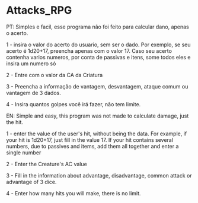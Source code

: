 # Attacks_RPG

PT:
Simples e facil, esse programa não foi feito para calcular dano, apenas o acerto.

1 - insira o valor do acerto do usuario, sem ser o dado. Por exemplo, se seu acerto é 1d20+17, preencha apenas com o valor 17. Caso seu acerto contenha varios numeros, por conta de passivas e itens, some todos eles e insira um numero só

2 - Entre com o valor da CA da Criatura

3 - Preencha a informação de vantagem, desvantagem, ataque comum ou vantagem de 3 dados.

4 - Insira quantos golpes você irá fazer, não tem limite.

EN:
Simple and easy, this program was not made to calculate damage, just the hit.

1 - enter the value of the user's hit, without being the data. For example, if your hit is 1d20+17, just fill in the value 17. If your hit contains several numbers, due to passives and items, add them all together and enter a single number

2 - Enter the Creature's AC value

3 - Fill in the information about advantage, disadvantage, common attack or advantage of 3 dice.

4 - Enter how many hits you will make, there is no limit.
